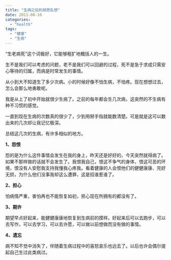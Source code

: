 ```yaml
---
title: "生病之后的胡思乱想"
date: 2011-08-16
categories: 
  - "health"
tags: 
  - "健康"
  - "生病"
---
```


“生老病死”这个词极好，它能够粗犷地概括人的一生。

生不是我们可以考虑的问题，老不是我们可以回避的过程，死不是急于求成只需安心等待的归属，而病是时常发生的事情。

从小到大不知道生了多少次病。小的时候好像不怕生病，不怕疼。现在想想过去，怎么会那么地勇敢呢。

我是从上了初中开始就很少生病了。之前的每年都会生几次病，这突然的不生病有种不习惯的感觉。

一直到现在生病的次数真的很少了，少到用掰手指就能数清楚。可是就是这可以数出来的几次却让我记忆极深。

总结这几次的生病，有许多相似的地方。

**1、怨恨**

怨的是为什么这件事情会发生在我的身上，昨天还是好好的，今天突然就得病了。如果不那样做的话就不会发生了。我恨我自己，恨这不争气的身体，恨这可恶的环境，恨没有人安慰我支持我懂我心疼我。看着健康的人会恨他们的健健康康、完好无损，为什么他们没事我却这么遭罪，这是招谁惹谁了。

**2、担心**

怕病情严重，害怕再也不能恢复如初，担心现在所拥有的都没有了。

**3、期许**

期望早点好起来，能健健康康地恢复到生病前的摸样。好起来后可以去跑步，可以去写作，可以去学习，可以去许愿，可以做以前想做而没有做的事情。

**4、遗忘**

病不知不觉中消失了，伴随着生病过程中的喜怒哀乐也远去了。以后也许会偶尔提起自己生过此类病过。
